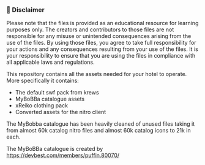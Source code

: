 ### 📢 Disclaimer

Please note that the files is provided as an educational resource for learning purposes only. The creators and contributors to those files are not responsible for any misuse or unintended consequences arising from the use of the files. By using those files, you agree to take full responsibility for your actions and any consequences resulting from your use of the files. It is your responsibility to ensure that you are using the files in compliance with all applicable laws and regulations.

This repository contains all the assets needed for your hotel to operate. More specifically it contains:
- The default swf pack from krews
- MyBoBBa catalogue assets
- xReiko clothing pack
- Converted assets for the nitro client

  
The MyBobba catalogue has been heavily cleaned of unused files taking it from almost 60k catalog nitro files and almost 60k catalog icons to 21k in each.

The MyBoBBa catalogue is created by https://devbest.com/members/puffin.80070/
